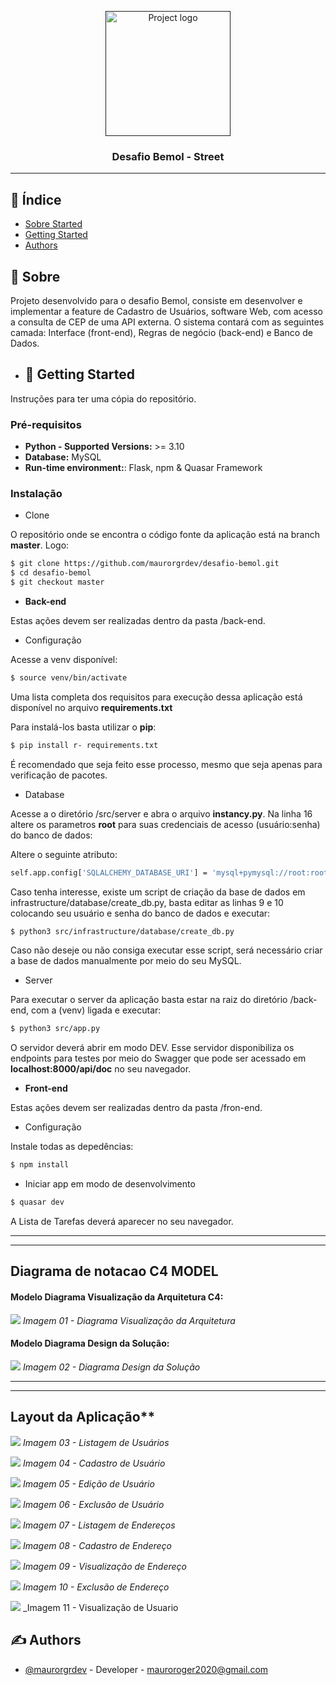 <p align="center">
  <a href="" rel="noopener">
 <img width=200px height=200px src="https://i.imgur.com/6wj0hh6.jpg" alt="Project logo"></a>
</p>

<h3 align="center">Desafio Bemol - Street</h3>


---


## 📝 Índice

- [Sobre Started](#about)
- [Getting Started](#getting_started)
- [Authors](#authors)

## 🧐 Sobre <a name = "about"></a>

Projeto desenvolvido para o desafio Bemol, consiste em desenvolver e implementar a feature de Cadastro de Usuários, software Web, com acesso a consulta de CEP de uma API externa. O sistema contará com as seguintes camada: Interface (front-end), Regras de negócio (back-end) e Banco de Dados.

- ## 🏁 Getting Started <a name = "getting_started"></a>

Instruções para ter uma cópia do repositório.

### Pré-requisitos

-   **Python - Supported Versions:** >= 3.10
-   **Database:** MySQL
-   **Run-time environment:**: Flask, npm & Quasar Framework

### Instalação

- Clone

O repositório onde se encontra o código fonte da aplicação está na branch **master**. Logo:

```bash
$ git clone https://github.com/maurorgrdev/desafio-bemol.git
$ cd desafio-bemol
$ git checkout master
```

-   **Back-end**

Estas ações devem ser realizadas dentro da pasta /back-end.

- Configuração

Acesse a venv disponível:

```bash
$ source venv/bin/activate
```

Uma lista completa dos requisitos para execução dessa aplicação está disponível no arquivo
**requirements.txt**

Para instalá-los basta utilizar o **pip**:

```bash
$ pip install r- requirements.txt
```
É recomendado que seja feito esse processo, mesmo que seja apenas para verificação de pacotes.

- Database

Acesse a o diretório /src/server e abra o arquivo **instancy.py**. 
Na linha 16 altere os parametros **root** para suas credenciais de acesso (usuário:senha) do banco de dados:

Altere o seguinte atributo:

```bash
self.app.config['SQLALCHEMY_DATABASE_URI'] = 'mysql+pymysql://root:root@localhost/street'
```

Caso tenha interesse, existe um script de criação da base de dados em infrastructure/database/create_db.py, basta editar as linhas 9 e 10 
colocando seu usuário e senha do banco de dados e executar:

```bash
$ python3 src/infrastructure/database/create_db.py
```

Caso não deseje ou não consiga executar esse script, será necessário criar a base de dados manualmente por meio do seu MySQL.

- Server

Para executar o server da aplicação basta estar na raiz do diretório /back-end, com a (venv) ligada e executar:

```bash
$ python3 src/app.py
```

O servidor deverá abrir em modo DEV. Esse servidor disponibiliza os endpoints para testes por meio do Swagger 
que pode ser acessado em **localhost:8000/api/doc** no seu navegador.

-   **Front-end**

Estas ações devem ser realizadas dentro da pasta /fron-end.

- Configuração

Instale todas as depedências:

```bash
$ npm install
```

- Iniciar app em modo de desenvolvimento

```bash
$ quasar dev
```

A Lista de Tarefas deverá aparecer no seu navegador.

---
---

## Diagrama de notacao C4 MODEL <a name = "diagrama"></a>

#### Modelo Diagrama Visualização da Arquitetura C4:

![](https://github.com/maurorgrdev/desafio-bemol/blob/master/documentação/Visualização%20da%20arquitetura.drawio.png)
_Imagem 01 - Diagrama Visualização da Arquitetura_


#### Modelo Diagrama Design da Solução:

![](https://github.com/maurorgrdev/desafio-bemol/blob/master/documentação/Design%20de%20solucao.drawio.png)
_Imagem 02 - Diagrama Design da Solução_

--- 
---

## Layout da Aplicação**

![](https://github.com/maurorgrdev/desafio-bemol/blob/master/imagens/01%20-%20Listagem%20de%20Usuarios.png)
_Imagem 03 - Listagem de Usuários_


![](https://github.com/maurorgrdev/desafio-bemol/blob/master/imagens/02%20-%20Cadastro%20de%20Usuario.png)
_Imagem 04 - Cadastro de Usuário_


![](https://github.com/maurorgrdev/desafio-bemol/blob/master/imagens/03%20-%20Edicao%20de%20Usuario.png)
_Imagem 05 - Edição de Usuário_


![](https://github.com/maurorgrdev/desafio-bemol/blob/master/imagens/04%20-%20Exclusao%20de%20Usuario.png)
_Imagem 06 - Exclusão de Usuário_


![](https://github.com/maurorgrdev/desafio-bemol/blob/master/imagens/05%20-Listagem%20de%20Endereco.png)
_Imagem 07 - Listagem de Endereços_


![](https://github.com/maurorgrdev/desafio-bemol/blob/master/imagens/06%20-%20Novo%20Endereco.png)
_Imagem 08 - Cadastro de Endereço_


![](https://github.com/maurorgrdev/desafio-bemol/blob/master/imagens/07%20-%20Visualizacao%20de%20Endereco.png)
_Imagem 09 - Visualização de Endereço_


![](https://github.com/maurorgrdev/desafio-bemol/blob/master/imagens/08%20-%20Excluir%20Endereco.png)
_Imagem 10 - Exclusão de Endereço_


![](https://github.com/maurorgrdev/desafio-bemol/blob/master/imagens/09%20-%20Visualizacao%20de%20Usuario.png)
_Imagem 11 - Visualização de Usuario


## ✍️ Authors <a name = "authors"></a>

- [@maurorgrdev](https://github.com/maurorgrdev) - Developer - mauroroger2020@gmail.com
